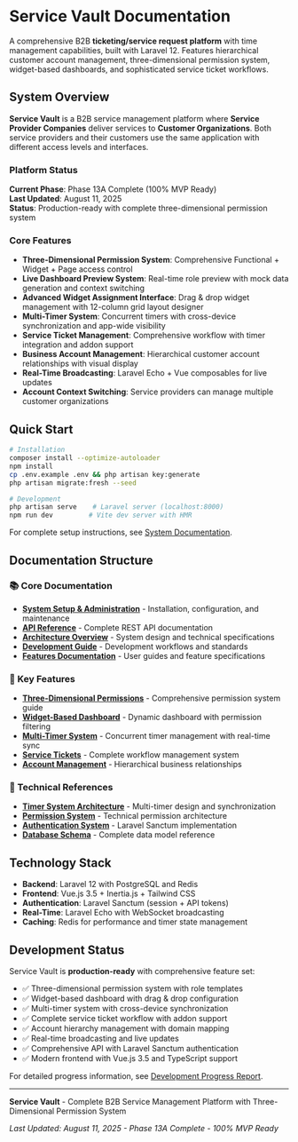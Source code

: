 # Service Vault Documentation

A comprehensive B2B **ticketing/service request platform** with time management capabilities, built with Laravel 12. Features hierarchical customer account management, three-dimensional permission system, widget-based dashboards, and sophisticated service ticket workflows.

## System Overview

**Service Vault** is a B2B service management platform where **Service Provider Companies** deliver services to **Customer Organizations**. Both service providers and their customers use the same application with different access levels and interfaces.

### Platform Status

**Current Phase**: Phase 13A Complete (100% MVP Ready)  
**Last Updated**: August 11, 2025  
**Status**: Production-ready with complete three-dimensional permission system

### Core Features

- **Three-Dimensional Permission System**: Comprehensive Functional + Widget + Page access control
- **Live Dashboard Preview System**: Real-time role preview with mock data generation and context switching
- **Advanced Widget Assignment Interface**: Drag & drop widget management with 12-column grid layout designer
- **Multi-Timer System**: Concurrent timers with cross-device synchronization and app-wide visibility
- **Service Ticket Management**: Comprehensive workflow with timer integration and addon support
- **Business Account Management**: Hierarchical customer account relationships with visual display
- **Real-Time Broadcasting**: Laravel Echo + Vue composables for live updates
- **Account Context Switching**: Service providers can manage multiple customer organizations

## Quick Start

```bash
# Installation
composer install --optimize-autoloader
npm install
cp .env.example .env && php artisan key:generate
php artisan migrate:fresh --seed

# Development
php artisan serve    # Laravel server (localhost:8000)
npm run dev         # Vite dev server with HMR
```

For complete setup instructions, see [System Documentation](system/index.md).

## Documentation Structure

### 📚 Core Documentation

- **[System Setup & Administration](system/index.md)** - Installation, configuration, and maintenance
- **[API Reference](api/index.md)** - Complete REST API documentation
- **[Architecture Overview](architecture/index.md)** - System design and technical specifications
- **[Development Guide](development/index.md)** - Development workflows and standards
- **[Features Documentation](features/index.md)** - User guides and feature specifications

### 🎯 Key Features

- **[Three-Dimensional Permissions](features/roles-permissions.md)** - Comprehensive permission system guide
- **[Widget-Based Dashboard](features/dashboard-widgets.md)** - Dynamic dashboard with permission filtering
- **[Multi-Timer System](features/time-tracking.md)** - Concurrent timer management with real-time sync
- **[Service Tickets](features/service-tickets.md)** - Complete workflow management system
- **[Account Management](features/business-account-management.md)** - Hierarchical business relationships

### 🔧 Technical References

- **[Timer System Architecture](architecture/timer-system.md)** - Multi-timer design and synchronization
- **[Permission System](architecture/three-dimensional-permissions.md)** - Technical permission architecture
- **[Authentication System](system/authentication-system.md)** - Laravel Sanctum implementation
- **[Database Schema](architecture/database-schema.md)** - Complete data model reference

## Technology Stack

- **Backend**: Laravel 12 with PostgreSQL and Redis
- **Frontend**: Vue.js 3.5 + Inertia.js + Tailwind CSS
- **Authentication**: Laravel Sanctum (session + API tokens)
- **Real-Time**: Laravel Echo with WebSocket broadcasting
- **Caching**: Redis for performance and timer state management

## Development Status

Service Vault is **production-ready** with comprehensive feature set:

- ✅ Three-dimensional permission system with role templates
- ✅ Widget-based dashboard with drag & drop configuration
- ✅ Multi-timer system with cross-device synchronization
- ✅ Complete service ticket workflow with addon support
- ✅ Account hierarchy management with domain mapping
- ✅ Real-time broadcasting and live updates
- ✅ Comprehensive API with Laravel Sanctum authentication
- ✅ Modern frontend with Vue.js 3.5 and TypeScript support

For detailed progress information, see [Development Progress Report](development/progress-report.md).

---

**Service Vault** - Complete B2B Service Management Platform with Three-Dimensional Permission System

_Last Updated: August 11, 2025 - Phase 13A Complete - 100% MVP Ready_